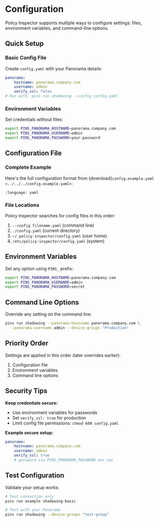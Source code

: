 # Configuration

Policy Inspector supports multiple ways to configure settings: files, environment variables, and command-line options.

## Quick Setup

### Basic Config File

Create `config.yaml` with your Panorama details:

```yaml
panorama:
    hostname: panorama.company.com
    username: admin
    verify_ssl: false
# Run with: pins run shadowing --config config.yaml
```

### Environment Variables

Set credentials without files:

```bash
export PINS_PANORAMA_HOSTNAME=panorama.company.com
export PINS_PANORAMA_USERNAME=admin
export PINS_PANORAMA_PASSWORD=your-password
```

## Configuration File

### Complete Example

Here's the full configuration format from {download}`config.example.yaml <../../../config.example.yaml>`:

```{literalinclude} ../../../config.example.yaml
:language: yaml
```

### File Locations

Policy Inspector searches for config files in this order:

1. `--config filename.yaml` (command line)
2. `./config.yaml` (current directory)
3. `~/.policy-inspector/config.yaml` (user home)
4. `/etc/policy-inspector/config.yaml` (system)

## Environment Variables

Set any option using `PINS_` prefix:

```bash
export PINS_PANORAMA_HOSTNAME=panorama.company.com
export PINS_PANORAMA_USERNAME=admin
export PINS_PANORAMA_PASSWORD=secret
```

## Command Line Options

Override any setting on the command line:

```bash
pins run shadowing --panorama-hostname panorama.company.com \
  --panorama-username admin --device-groups "Production"
```

## Priority Order

Settings are applied in this order (later overrides earlier):

1. Configuration file
2. Environment variables
3. Command line options

## Security Tips

**Keep credentials secure:**

- Use environment variables for passwords
- Set `verify_ssl: true` for production
- Limit config file permissions: `chmod 600 config.yaml`

**Example secure setup:**

```yaml
panorama:
    hostname: panorama.company.com
    username: admin
    verify_ssl: true
    # password via PINS_PANORAMA_PASSWORD env var
```

## Test Configuration

Validate your setup works:

```bash
# Test connection only
pins run example shadowing-basic

# Test with your Panorama
pins run shadowing --device-groups "test-group"
```
